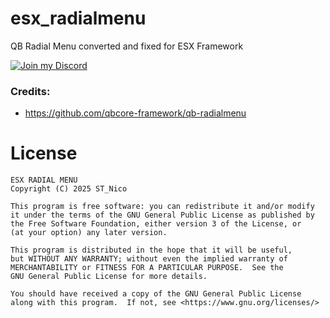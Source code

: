 # esx_radialmenu
QB Radial Menu converted and fixed for ESX Framework

[![Join my Discord](https://img.shields.io/discord/1100609827715166258?color=5865f2&label=Discord&logo=https%3A%2F%2Fi.imgur.com%2Ftt5au4m.png&style=for-the-badge)](https://discord.gg/YEvsmjDtTQ)


### Credits:
* https://github.com/qbcore-framework/qb-radialmenu

# License

    ESX RADIAL MENU
    Copyright (C) 2025 ST_Nico

    This program is free software: you can redistribute it and/or modify
    it under the terms of the GNU General Public License as published by
    the Free Software Foundation, either version 3 of the License, or
    (at your option) any later version.

    This program is distributed in the hope that it will be useful,
    but WITHOUT ANY WARRANTY; without even the implied warranty of
    MERCHANTABILITY or FITNESS FOR A PARTICULAR PURPOSE.  See the
    GNU General Public License for more details.

    You should have received a copy of the GNU General Public License
    along with this program.  If not, see <https://www.gnu.org/licenses/>
